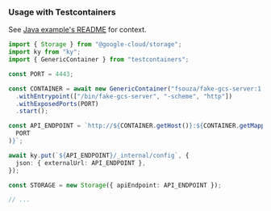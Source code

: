 ### Usage with Testcontainers

See [Java example's
README](https://github.com/fsouza/fake-gcs-server/tree/main/examples/java#resumable-upload-operations-and-containerised-fake-gcs-server)
for context.

```ts
import { Storage } from "@google-cloud/storage";
import ky from "ky";
import { GenericContainer } from "testcontainers";

const PORT = 4443;

const CONTAINER = await new GenericContainer("fsouza/fake-gcs-server:1.49.0")
  .withEntrypoint(["/bin/fake-gcs-server", "-scheme", "http"])
  .withExposedPorts(PORT)
  .start();

const API_ENDPOINT = `http://${CONTAINER.getHost()}:${CONTAINER.getMappedPort(
  PORT
)}`;

await ky.put(`${API_ENDPOINT}/_internal/config`, {
  json: { externalUrl: API_ENDPOINT },
});

const STORAGE = new Storage({ apiEndpoint: API_ENDPOINT });

// ...
```
